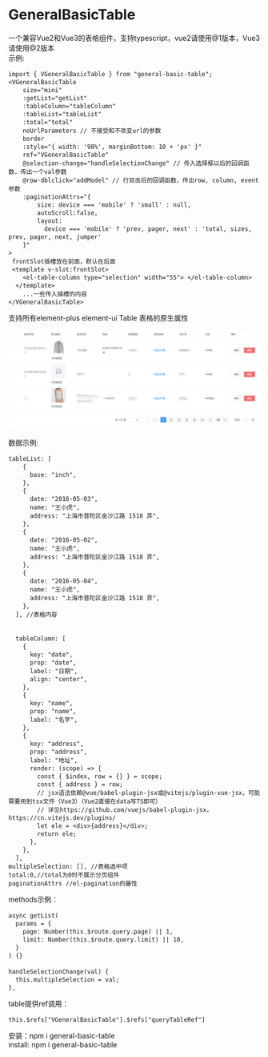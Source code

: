 # GeneralBasicTable

一个兼容Vue2和Vue3的表格组件，支持typescript，vue2请使用@1版本，Vue3请使用@2版本 <br/>
示例:

    import { VGeneralBasicTable } from "general-basic-table";
    <VGeneralBasicTable
        size="mini"
        :getList="getList"
        :tableColumn="tableColumn"
        :tableList="tableList"
        :total="total"
        noUrlParameters // 不接受和不改变url的参数
        border
        :style="{ width: '98%', marginBottom: 10 + 'px' }"
        ref="VGeneralBasicTable"
        @selection-change="handleSelectionChange" // 传入选择框以后的回调函数，传出一个val参数
        @row-dblclick="addModel" // 行双击后的回调函数，传出row, column, event参数
        :paginationAttrs="{
            size: device === 'mobile' ? 'small' : null,
            autoScroll:false,
            layout:
              device === 'mobile' ? 'prev, pager, next' : 'total, sizes, prev, pager, next, jumper'
        }"
    >
     frontSlot插槽放在前面，默认在后面
     <template v-slot:frontSlot>
        <el-table-column type="selection" width="55"> </el-table-column>
      </template>
        ...一些传入插槽的内容
    </VGeneralBasicTable>

支持所有element-plus element-ui Table 表格的原生属性

![image](https://raw.githubusercontent.com/Alan1034/PicturesServer/main/PicGo_imgs/202108231121814.png?token=AICSKHTT6CTUIOLWOWTTICTBEMNFK)

数据示例:

    tableList: [
        {
          base: "inch",
        },
        {
          date: "2016-05-03",
          name: "王小虎",
          address: "上海市普陀区金沙江路 1518 弄",
        },
        {
          date: "2016-05-02",
          name: "王小虎",
          address: "上海市普陀区金沙江路 1518 弄",
        },
        {
          date: "2016-05-04",
          name: "王小虎",
          address: "上海市普陀区金沙江路 1518 弄",
        },
      ], //表格内容


      tableColumn: [
        {
          key: "date",
          prop: "date",
          label: "日期",
          align: "center",
        },
        {
          key: "name",
          prop: "name",
          label: "名字",
        },
        {
          key: "address",
          prop: "address",
          label: "地址",
          render: (scope) => {
            const { $index, row = {} } = scope;
            const { address } = row;
            // jsx语法依赖@vue/babel-plugin-jsx或@vitejs/plugin-vue-jsx，可能需要用到tsx文件（Vue3）（Vue2直接在data写TS即可）
            // 详见https://github.com/vuejs/babel-plugin-jsx，https://cn.vitejs.dev/plugins/
            let ele = <div>{address}</div>;
            return ele;
          },
        },
      ],
    multipleSelection: [], //表格选中项
    total:0,//total为0时不展示分页组件
    paginationAttrs //el-pagination的屬性

methods示例：

    async getList(
      params = {
        page: Number(this.$route.query.page) || 1,
        limit: Number(this.$route.query.limit) || 10,
      }
    ) {}
    
    handleSelectionChange(val) {
      this.multipleSelection = val;
    },

table提供ref调用：

    this.$refs["VGeneralBasicTable"].$refs["queryTableRef"]    

安装：npm i general-basic-table<br/>
install: npm i general-basic-table
